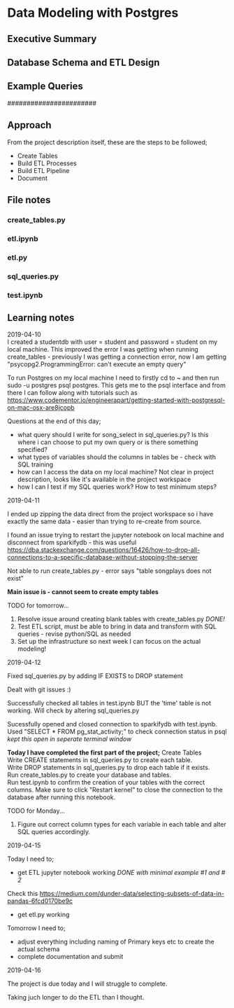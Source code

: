 # Data Modeling with Postgres

## Executive Summary


## Database Schema and ETL Design



## Example Queries


#######################


## Approach

From the project description itself, these are the steps to be followed;  

- Create Tables  
- Build ETL Processes  
- Build ETL Pipeline  
- Document  



## File notes

### create_tables.py

### etl.ipynb

### etl.py  

### sql_queries.py  

### test.ipynb

## Learning notes


2019-04-10  
I created a studentdb with user = student and password = student on my local machine.  This improved the error I was getting when running create_tables - previously I was getting a connection error, now I am getting "psycopg2.ProgrammingError: can't execute an empty query"  

To run Postgres on my local machine I need to firstly cd to ~ and then run sudo -u postgres psql postgres. This gets me to the psql interface and from there I can follow along with tutorials such as https://www.codementor.io/engineerapart/getting-started-with-postgresql-on-mac-osx-are8jcopb   

Questions at the end of this day;  

- what query should I write for song_select in sql_queries.py? Is this where i can choose to put my own query or is there something specified?  
- what types of variables should the columns in tables be - check with SQL training  
- how can I access the data on my local machine? Not clear in project description, looks like it's available in the project workspace  
- how I can I test if my SQL queries work? How to test minimum steps?  

2019-04-11  

I ended up zipping the data direct from the project workspace so i have exactly the same data - easier than trying to re-create from source.  

I found an issue trying to restart the jupyter notebook on local machine and disconnect from sparkifydb - this was useful https://dba.stackexchange.com/questions/16426/how-to-drop-all-connections-to-a-specific-database-without-stopping-the-server  

Not able to run create_tables.py - error says "table songplays does not exist"  

**Main issue is - cannot seem to create empty tables**   

TODO for tomorrow...  

1. Resolve issue around creating blank tables with create_tables.py  *DONE!*
2. Test ETL script, must be able to bring in data and transform with SQL queries - revise python/SQL as needed
3. Set up the infrastructure so next week I can focus on the actual modeling!  


2019-04-12  

Fixed sql_queries.py by adding IF EXISTS to DROP statement  

Dealt with git issues :)  

Successfully checked all tables in test.ipynb BUT the 'time' table is not working. Will check by altering sql_queries.py  

Sucessfully opened and closed connection to sparkifydb with test.ipynb. Used "SELECT * FROM pg_stat_activity;" to  check connection status in psql  *kept this open in seperate terminal window*  

**Today I have completed the first part of the project;**
Create Tables  
Write CREATE statements in sql_queries.py to create each table.  
Write DROP statements in sql_queries.py to drop each table if it exists.  
Run create_tables.py to create your database and tables.  
Run test.ipynb to confirm the creation of your tables with the correct columns. Make sure to click "Restart kernel" to close the connection to the database after running this notebook.  


TODO for Monday...

1. Figure out correct column types for each variable in each table and alter SQL queries accordingly.   

2019-04-15  

Today I need to;  

- get ETL jupyter notebook working  *DONE with minimal example #1 and # 2*  

Check this https://medium.com/dunder-data/selecting-subsets-of-data-in-pandas-6fcd0170be9c 

- get etl.py working  



Tomorrow I need to;  

- adjust everything including naming of Primary keys etc to create the actual schema  
- complete documentation  and submit  



2019-04-16  

The project is due today and I will struggle to complete.  

Taking juch longer to do the ETL than I thought.  

